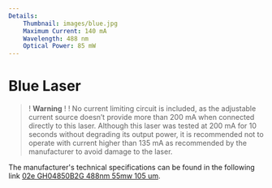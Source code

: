 ```yaml
---
Details:
    Thumbnail: images/blue.jpg
    Maximum Current: 140 mA
    Wavelength: 488 nm
    Optical Power: 85 mW
---
```

<!-- There should be only one Header per page. You do not need to use all the keys -->

# Blue Laser

>! **Warning** 
>!
>! No current limiting circuit is included, as the adjustable current source doesn’t provide  more than 200 mA when connected directly to this laser. Although this laser was tested at 200 mA for 10 seconds without degrading its output power, it is recommended not to operate with current higher than 135 mA as recommended by the manufacturer to avoid damage to the laser.

The manufacturer's technical specifications can be found in the following link
 [02e GH04850B2G 488nm 55mw 105 um](docu/02eGH04850B2G488nm55mw105um.pdf). 